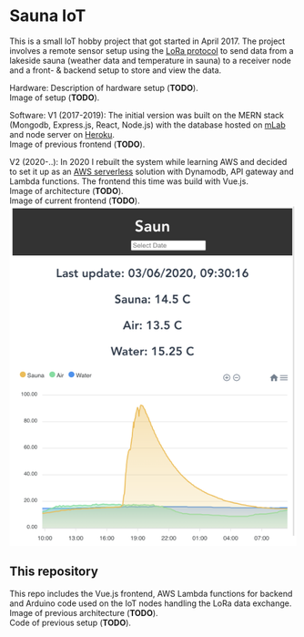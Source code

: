 # Sauna IoT

This is a small IoT hobby project that got started in April 2017.
The project involves a remote sensor setup using the [LoRa protocol](https://en.wikipedia.org/wiki/LoRa) to send data from a lakeside sauna (weather data and temperature in sauna) to a receiver node and a front- & backend setup to store and view the data.

Hardware:
Description of hardware setup (**TODO**).  
Image of setup (**TODO**).

Software:
V1 (2017-2019):
The initial version was built on the MERN stack (Mongodb, Express.js, React, Node.js) with the database hosted on [mLab](https://mlab.com/) and node server on [Heroku](https://www.heroku.com/).  
Image of previous frontend (**TODO**).

V2 (2020-..):
In 2020 I rebuilt the system while learning AWS and decided to set it up as an [AWS serverless](https://aws.amazon.com/serverless/) solution with Dynamodb, API gateway and Lambda functions. The frontend this time was build with Vue.js.  
Image of architecture (**TODO**).  
Image of current frontend (**TODO**).  
![App](https://github.com/PriitU/sauna/blob/master/img/vue.png "Vue.js frontend")


## This repository
This repo includes the Vue.js frontend, AWS Lambda functions for backend and Arduino code used on the IoT nodes handling the LoRa data exchange.  
Image of previous architecture (**TODO**).  
Code of previous setup (**TODO**).
